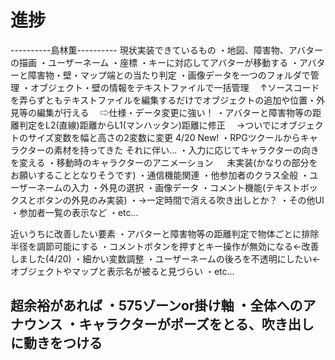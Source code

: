 # 進捗

----------島林薫----------
現状実装できているもの
・地図、障害物、アバターの描画
・ユーザーネーム
・座標
・キーに対応してアバターが移動する
・アバターと障害物・壁・マップ端との当たり判定
・画像データを一つのフォルダで管理
・オブジェクト・壁の情報をテキストファイルで一括管理
　↑ソースコードを弄らずともテキストファイルを編集するだけでオブジェクトの追加や位置・外見等の編集が行える
　⇨仕様・データ変更に強い！
・アバターと障害物等の距離判定をL2(直線)距離からL1(マンハッタン)距離に修正
　→ついでにオブジェクトのサイズ変数を幅と高さの2変数に変更
4/20 New!
・RPGツクールからキャラクターの素材を持ってきた
それに伴い...
・入力に応じてキャラクターの向きを変える
・移動時のキャラクターのアニメーション
　
未実装(かなりの部分をお願いすることとなりそうです)
・通信機能関連
・他参加者のクラス全般
・ユーザーネームの入力
・外見の選択
・画像データ
・コメント機能(テキストボックスとボタンの外見のみ実装)
・→一定時間で消える吹き出しとか？
・その他UI
・参加者一覧の表示など
・etc...

近いうちに改善したい要素
・アバターと障害物等の距離判定で物体ごとに排除半径を調節可能にする
・コメントボタンを押すとキー操作が無効になる←改善しました(4/20)
・細かい変数調整
・ユーザーネームの後ろを不透明にしたい←オブジェクトやマップと表示名が被ると見づらい
・etc...

超余裕があれば
・575ゾーンor掛け軸
・全体へのアナウンス
・キャラクターがポーズをとる、吹き出しに動きをつける
--------------------------